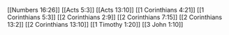 [[Numbers 16:26]]
[[Acts 5:3]]
[[Acts 13:10]]
[[1 Corinthians 4:21]]
[[1 Corinthians 5:3]]
[[2 Corinthians 2:9]]
[[2 Corinthians 7:15]]
[[2 Corinthians 13:2]]
[[2 Corinthians 13:10]]
[[1 Timothy 1:20]]
[[3 John 1:10]]
